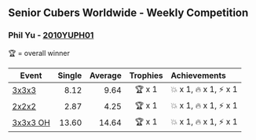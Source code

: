 ## Senior Cubers Worldwide - Weekly Competition
### Phil Yu - [2010YUPH01](https://www.worldcubeassociation.org/persons/2010YUPH01)

🏆 = overall winner

| Event | Single | Average | Trophies | Achievements|
| -- | --: | --: | :--: | :-- |
| [3x3x3](phil_yu/333.md) | 8.12 | 9.64 | 🏆 x 1 | 💥 x 1, 🔥 x 1, ⚡ x 1 |
| [2x2x2](phil_yu/222.md) | 2.87 | 4.25 | 🏆 x 1 | 💥 x 1, 🔥 x 1, ⚡ x 1 |
| [3x3x3 OH](phil_yu/333oh.md) | 13.60 | 14.64 | 🏆 x 1 | 💥 x 1, 🔥 x 1, ⚡ x 1 |

<!-- Global site tag (gtag.js) - Google Analytics -->
<script async src="https://www.googletagmanager.com/gtag/js?id=UA-86348435-3"></script>
<script>window.dataLayer = window.dataLayer || []; function gtag() {dataLayer.push(arguments);} gtag('js', new Date()); gtag('config', 'UA-86348435-3');</script>
